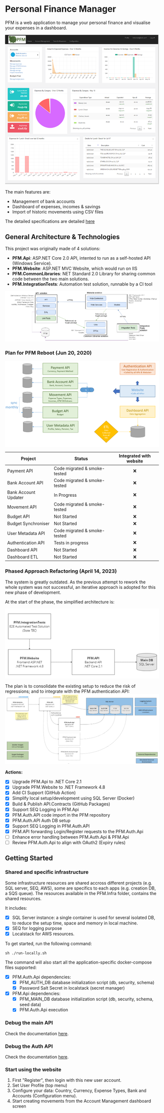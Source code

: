# Personal Finance Manager

PFM is a web application to manage your personal finance and visualise your expenses in a dashboard.

![PFM.png](./Documentation/Pictures/PFM.png)

The main features are: 
* Management of bank accounts
* Dashboard of expenses, incomes & savings
* Import of historic movements using CSV files

The detailed specifications are detailed [here](https://github.com/JM89/personalfinancemanager/wiki/Functional-Requirements)

## General Architecture & Technologies

This project was originally made of 4 solutions:

* **PFM.Api**: ASP.NET Core 2.0 API, intented to run as a self-hosted API (Windows Service).
* **PFM.Website**: ASP.NET MVC Website, which would run on IIS
* **PFM.CommonLibraries**: NET Standard 2.0 Library for sharing common code between the two main solutions.
* **PFM.IntegrationTests**: Automation test solution, runnable by a CI tool

![General Architecture.png](./Documentation/Pictures/GeneralArchitecture.png)

### Plan for PFM Reboot (Jun 20, 2020)

![Reboot.png](./Documentation/Pictures/PlanforReboot.png)

|Project| Status | Integrated with website |
|---|---|:-:|
| Payment API | Code migrated & smoke-tested | ❌ |
| Bank Account API | Code migrated & smoke-tested | ❌ |
| Bank Account Updater | In Progress | ❌ |
| Movement API | Code migrated & smoke-tested | ❌ |
| Budget API | Not Started | ❌ |
| Budget Synchroniser | Not Started | ❌ |
| User Metadata API | Code migrated & smoke-tested | ❌ |
| Authentication API | Tests in progress | ❌ |
| Dashboard API | Not Started | ❌ |
| Dashboard ETL | Not Started | ❌ |

### Phased Approach Refactoring (April 14, 2023)

The system is greatly outdated. As the previous attempt to rework the whole system was not successful, an iterative approach is adopted for this new phase of development.

At the start of the phase, the simplified architecture is:

![](./Documentation/Pictures/Architecture/Architecture-Current-04-2023.PNG)

The plan is to consolidate the existing setup to reduce the risk of regressions; and to integrate with the PFM authentication API:
![](./Documentation/Pictures/Architecture/Architecture-Proposal-04-2023.PNG)

**Actions:**
- [x] Upgrade PFM.Api to .NET Core 2.1
- [x] Upgrade PFM.Website to .NET Framework 4.8
- [x] Add CI Support (GitHub Action)
- [x] Simplify local setup/development using SQL Server (Docker)
- [x] Build & Publish API.Contracts (GitHub Packages)
- [x] Support SEQ Logging in PFM.Api
- [x] PFM.Auth.API code import in the PFM repository
- [x] PFM.Auth.API Auth DB setup
- [x] Support SEQ Logging in PFM.Auth.API
- [x] PFM.API forwarding Login/Register requests to the PFM.Auth.Api
- [ ] Enhance error handling between PFM.Auth.Api & PFM.Api
- [ ] Review PFM.Auth.Api to align with OAuth2 (Expiry rules)

## Getting Started

### Shared and specific infrastructure

Some infrastructure resources are shared accross different projects (e.g. SQL server, SEQ, AWS), some are specifics to each apps (e.g. creation DB, a SQS queue). The resources available in the PFM.Infra folder, contains the shared resources. 

It includes:
- [x] SQL Server instance: a single container is used for several isolated DB, to reduce the setup time, space and memory in local machine. 
- [x] SEQ for logging purpose
- [x] Localstack for AWS resources.

To get started, run the following command:

```shell
sh ./run-locally.sh
```

The command will also start all the application-specific docker-compose files supported: 
- [x] PFM.Auth.Api dependencies: 
    - [x] PFM_AUTH_DB database initialization script (db, security, schema)
    - [x] Password Salt Secret in localstack (secret manager)
- [x] PFM.Api dependencies:
    - [x] PFM_MAIN_DB database initialization script (db, security, schema, seed data)
    - [x] PFM.Auth.Api execution

### Debug the main API

Check the documentation [here](./PFM.Api/README.md).

### Debug the Auth API

Check the documentation [here](./PFM.Auth.Api/README.md).

### Start using the website

1. First "Register", then login with this new user account. 
2. Set User Profile (top menu) 
3. Configure your data: Country, Currency, Expense Types, Bank and Accounts (Configuration menu). 
4. Start creating movements from the Account Management dashboard screen
